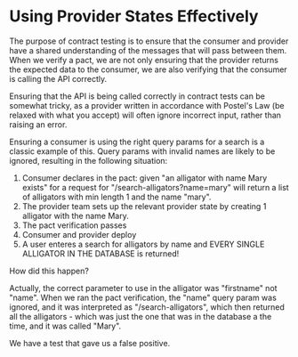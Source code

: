 # Using Provider States Effectively

The purpose of contract testing is to ensure that the consumer and provider have a shared understanding of the messages that will pass between them. When we verify a pact, we are not only ensuring that the provider returns the expected data to the consumer, we are also verifying that the consumer is calling the API correctly.

Ensuring that the API is being called correctly in contract tests can be somewhat tricky, as a provider written in accordance with Postel's Law (be relaxed with what you accept) will often ignore incorrect input, rather than raising an error.

Ensuring a consumer is using the right query params for a search is a classic example of this. Query params with invalid names are likely to be ignored, resulting in the following situation:

1. Consumer declares in the pact: given "an alligator with name Mary exists" for a request for "/search-alligators?name=mary" will return a list of alligators with min length 1 and the name "mary".
1. The provider team sets up the relevant provider state by creating 1 alligator with the name Mary.
1. The pact verification passes
1. Consumer and provider deploy
1. A user enteres a search for alligators by name and EVERY SINGLE ALLIGATOR IN THE DATABASE is returned!

How did this happen?

Actually, the correct parameter to use in the alligator was "firstname" not "name". When we ran the pact verification, the "name" query param was ignored, and it was interpreted as "/search-alligators", which then returned all the alligators - which was just the one that was in the database a the time, and it was called "Mary".

We have a test that gave us a false positive.

